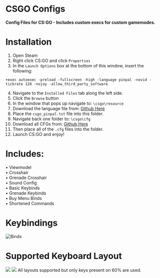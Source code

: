 # CSGO Configs

**Config Files for CS:GO - Includes custom execs for custom gamemodes.<br/>**

# Installation

1. Open Steam
2. Right click CS:GO and click `Properties`
3. In the `Launch Options` box at the bottom of this window, insert the following:
```
+exec autoexec -preload -fullscreen -high -language pinpal -novid -tickrate 128 -nojoy -allow_third_party_software
```
4. Navigate to the `Installed Files` tab along the left side.
5. Click the `Browse` button
6. In the window that pops up navigate to: `\csgo\resource`
7. Download the language file from: [Github Here](https://raw.githubusercontent.com/PINPAL/CSGO-Autoexec/master/csgo_pinpal.txt)
8. Place the `csgo_pinpal.txt` file into this folder.
9. Navigate back one folder to: `\csgo\cfg`
10. Download all CFGs from: [Github Here](https://github.com/PINPAL/CSGO-Autoexec/tree/60%25)
11. Then place all of the `.cfg` files into the folder.
12. Launch CS:GO and enjoy!

# Includes:

• Viewmodel<br/>
• Crosshair<br/>
• Grenade Crosshair<br/>
• Sound Config<br/>
• Basic Keybinds<br/>
• Grenade Keybinds<br/>
• Buy Menu Binds<br/>
• Shortened Commands<br/>

# Keybindings

![Binds](https://raw.githubusercontent.com/PINPAL/CSGO-Autoexec/master/readme/60percent.png)

# Supported Keyboard Layout

![](https://github.com/PINPAL/CSGO-Autoexec/blob/master/readme/large.png?raw=true)
![](https://github.com/PINPAL/CSGO-Autoexec/blob/master/readme/compact.png?raw=true)
All layouts supported but only keys present on 60% are used.<br/>

